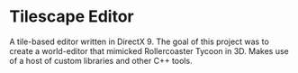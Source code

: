 # Tilescape Editor
A tile-based editor written in DirectX 9.
The goal of this project was to create a world-editor that mimicked Rollercoaster Tycoon in 3D.
Makes use of a host of custom libraries and other C++ tools.
